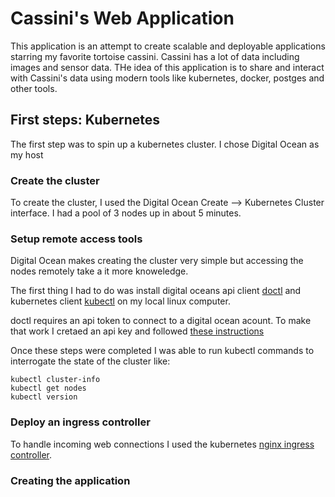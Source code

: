 # Cassini's Web Application


This application is an attempt to create scalable and deployable applications starring my favorite tortoise cassini. Cassini has a lot of data including images and sensor data. THe idea of this application is to share and interact with Cassini's data using modern tools like kubernetes, docker, postges and other tools. 


## First steps: Kubernetes

The first step was to spin up a kubernetes cluster. I chose Digital Ocean as my host


### Create the cluster
To create the cluster, I used the Digital Ocean Create --> Kubernetes Cluster interface. I had a pool of 3 nodes up in about 5 minutes.


### Setup remote access tools
Digital Ocean makes creating the cluster very simple but accessing the nodes remotely take a it more knoweledge. 

The first thing I had to do was install digital oceans api client [doctl](https://docs.digitalocean.com/reference/doctl/) and kubernetes client [kubectl](https://kubernetes.io/docs/reference/kubectl/) on my local linux computer. 

doctl requires an api token to connect to a digital ocean acount. To make that work I cretaed an api key and followed [these instructions](https://docs.digitalocean.com/reference/doctl/how-to/install/)


Once these steps were completed I was able to run kubectl commands to interrogate the state of the cluster like:

```
kubectl cluster-info
kubectl get nodes
kubectl version
```


### Deploy an ingress controller

To handle incoming web connections I used the kubernetes [nginx ingress controller](https://kubernetes.github.io/ingress-nginx/deploy/#quick-start).

### Creating the application




